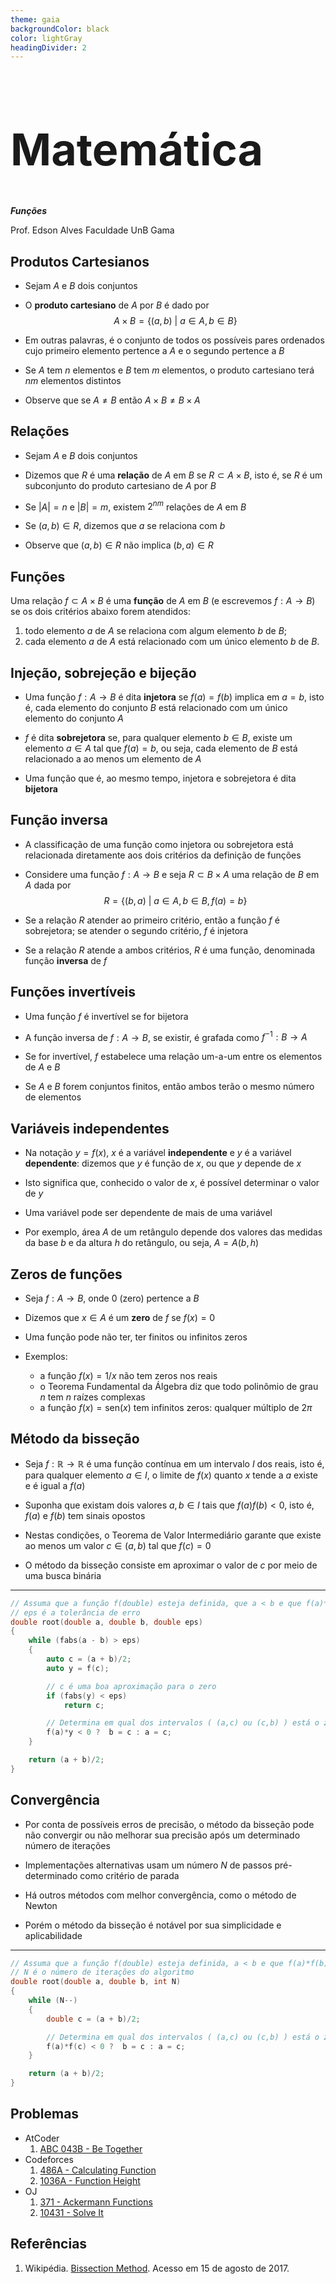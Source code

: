 ```yaml
---
theme: gaia
backgroundColor: black
color: lightGray
headingDivider: 2
---
```


<style>
    section {
        font-size: 30px;
    }

    h1 {
        font-size: 70px;
    }
</style>

<!-- _class: lead -->
# Matemática

*__Funções__*

Prof. Edson Alves
Faculdade UnB Gama

## Produtos Cartesianos

- Sejam $A$ e $B$ dois conjuntos

- O **produto cartesiano** de $A$ por $B$ é dado por
$$
A\times B = \{(a, b)\ |\ a \in A, b\in B\}
$$

- Em outras palavras, é o conjunto de todos os possíveis pares ordenados cujo primeiro elemento pertence a $A$ e o segundo pertence a $B$

- Se $A$ tem $n$ elementos e $B$ tem $m$ elementos, o produto cartesiano terá $nm$ elementos distintos

- Observe que se $A \neq B$ então $A\times B \neq B\times A$

## Relações

- Sejam $A$ e $B$ dois conjuntos

- Dizemos que $R$ é uma **relação** de $A$ em $B$ se $R \subset A\times B$, isto é, se $R$ é um subconjunto do produto cartesiano de $A$ por $B$

- Se $|A| = n$ e $|B| = m$, existem $2^{nm}$ relações de $A$ em $B$

- Se $(a,b) \in R$, dizemos que $a$ se relaciona com $b$

- Observe que $(a, b)\in R$ não implica $(b, a)\in R$

## Funções

Uma relação $f\subset A\times B$ é uma **função** de $A$ em $B$ (e escrevemos $f: A \to B$) se os dois critérios abaixo forem atendidos:

1. todo elemento $a$ de $A$ se relaciona com algum elemento $b$ de $B$;
1. cada elemento $a$ de $A$ está relacionado com um único elemento $b$ de $B$.

## Injeção, sobrejeção e bijeção

- Uma função $f: A\to B$ é dita **injetora** se $f(a) = f(b)$ implica em $a = b$, isto é, cada elemento do conjunto $B$ está relacionado com um único elemento do conjunto $A$

- $f$ é dita **sobrejetora** se, para qualquer elemento $b \in B$, existe um elemento $a \in A$ tal que $f(a) = b$, ou seja, cada elemento de $B$ está relacionado a ao menos um elemento de $A$

- Uma função que é, ao mesmo tempo, injetora e sobrejetora é dita **bijetora**

## Função inversa

- A classificação de uma função como injetora ou sobrejetora está relacionada diretamente aos dois critérios da definição de funções

- Considere uma função $f: A\to B$ e seja $R\subset B\times A$ uma relação de $B$ em $A$ dada por 
$$
R = \{(b, a)\ |\ a\in A, b\in B, f(a) = b \}
$$

- Se a relação $R$ atender ao primeiro critério, então a função $f$ é sobrejetora; se atender o segundo critério, $f$ é injetora

- Se a relação $R$ atende a ambos critérios, $R$ é uma função, denominada função **inversa** de $f$

## Funções invertíveis

- Uma função $f$ é invertível se for bijetora

- A função inversa de $f: A\to B$, se existir, é grafada como $f^{-1}: B\to A$

- Se for invertível, $f$ estabelece uma relação um-a-um entre os elementos de $A$ e $B$

- Se $A$ e $B$ forem conjuntos finitos, então ambos terão o mesmo número de elementos

## Variáveis independentes

- Na notação $y = f(x)$, $x$ é a variável **independente** e $y$ é a variável **dependente**: dizemos que $y$ é função de $x$, ou que $y$ depende de $x$

- Isto significa que, conhecido o valor de $x$, é possível determinar o valor de $y$

- Uma variável pode ser dependente de mais de uma variável

- Por exemplo, área $A$ de um retângulo depende dos valores das medidas da base $b$ e da altura $h$ do retângulo, ou seja, $A = A(b, h)$

## Zeros de funções

- Seja $f: A \to B$, onde 0 (zero) pertence a $B$

- Dizemos que $x\in A$ é um **zero** de $f$ se $f(x) = 0$

- Uma função pode não ter, ter finitos ou infinitos zeros

- Exemplos:
    - a função $f(x) = 1/x$ não tem zeros nos reais
    - o Teorema Fundamental da Álgebra diz que todo polinômio de grau $n$ tem $n$ raízes complexas
    - a função $f(x) = \mathrm{sen}(x)$ tem infinitos zeros: qualquer múltiplo de $2\pi$

## Método da bisseção

- Seja $f: \mathbb{R}\to \mathbb{R}$ é uma função contínua em um intervalo $I$ dos reais, isto é, para qualquer elemento $a\in I$, o limite de $f(x)$ quanto $x$ tende a $a$ existe e é igual a $f(a)$

- Suponha que existam dois valores $a, b\in I$ tais que $f(a)f(b) < 0$, isto é, $f(a)$ e $f(b)$ tem sinais opostos

- Nestas condições, o Teorema de Valor Intermediário garante que existe ao menos um valor $c \in (a,b)$ tal que $f(c) = 0$

- O método da bisseção consiste em aproximar o valor de $c$ por meio de uma busca binária

---

```C++
// Assuma que a função f(double) esteja definida, que a < b e que f(a)*f(b) < 0
// eps é a tolerância de erro
double root(double a, double b, double eps)
{
    while (fabs(a - b) > eps)
    {
        auto c = (a + b)/2;
        auto y = f(c);

        // c é uma boa aproximação para o zero
        if (fabs(y) < eps)
            return c;

        // Determina em qual dos intervalos ( (a,c) ou (c,b) ) está o zero
        f(a)*y < 0 ?  b = c : a = c;
    }

    return (a + b)/2;
}
```

## Convergência

- Por conta de possíveis erros de precisão, o método da bisseção pode não convergir ou não melhorar sua precisão após um determinado número de iterações 

- Implementações alternativas usam um número $N$ de passos pré-determinado como critério de parada

- Há outros métodos com melhor convergência, como o método de Newton

- Porém o método da bisseção é notável por sua simplicidade e aplicabilidade

---

```C++
// Assuma que a função f(double) esteja definida, a < b e que f(a)*f(b) < 0
// N é o número de iterações do algoritmo
double root(double a, double b, int N)
{
    while (N--)
    {
        double c = (a + b)/2;

        // Determina em qual dos intervalos ( (a,c) ou (c,b) ) está o zero
        f(a)*f(c) < 0 ?  b = c : a = c;
    }

    return (a + b)/2;
}
```

## Problemas

- AtCoder
    1. [ABC 043B - Be Together](https://atcoder.jp/contests/abc043/tasks/arc059_a)
- Codeforces
    1. [486A - Calculating Function](http://codeforces.com/problemset/problem/486/A)
    1. [1036A - Function Height](https://codeforces.com/problemset/problem/1036/A)
- OJ
    1. [371 - Ackermann Functions](https://onlinejudge.org/index.php?option=onlinejudge&Itemid=8&page=show_problem&problem=307)
    1. [10431 - Solve It](https://onlinejudge.org/index.php?option=com_onlinejudge&Itemid=8&category=24&page=show_problem&problem=1282)

## Referências

1. Wikipédia. [Bissection Method](https://en.wikipedia.org/wiki/Bisection_method). Acesso em 15 de agosto de 2017.
